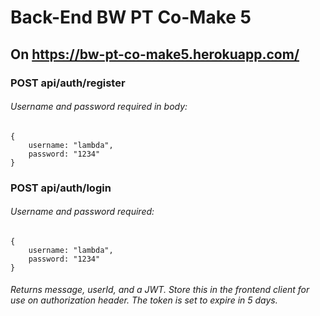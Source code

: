 # Back-End BW PT Co-Make 5 

## On https://bw-pt-co-make5.herokuapp.com/


### POST api/auth/register

###### Username and password required in body:

```
{
	username: "lambda",
	password: "1234"
}
```
### POST api/auth/login

###### Username and password required:

```
{
	username: "lambda",
	password: "1234"
}
```

###### *Returns message, userId, and a JWT. Store this in the frontend client for use on authorization header. The token is set to expire in 5 days.*




